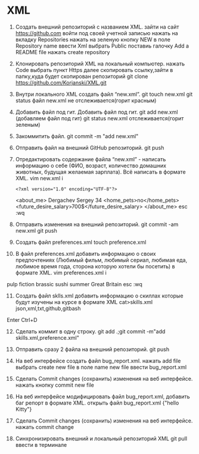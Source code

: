 # XML
 1. Создать внешний репозиторий c названием XML.
зайти на сайт https://github.com
войти под своей учетной записью
нажать на вкладку Repositories
нажать на зеленую кнопку NEW
в поле Repository name ввести Xml
выбрать  Public
поставиь галочку Add a README file
нажать create repository


 2. Клонировать репозиторий XML на локальный компьютер.
нажать Code выбрать пункт Https
далее скопировать ссылку,зайти в папку,куда будет скопирован репозиторий
git clone https://github.com/Korjanski/XML.git

 3. Внутри локального XML создать файл “new.xml”.
git touch new.xml
git status файл new.xml не отслеживается(горит красным)


 4. Добавить файл под гит.
Добавить файл под гит.
git add new.xml (добавляем файл под гит)
git status new.xml отслеживается(горит зеленым)

5. Закоммитить файл.
git commit -m "add new.xml"

 6. Отправить файл на внешний GitHub репозиторий.
git push

 7. Отредактировать содержание файла “new.xml” - написать информацию о себе (ФИО, возраст, количество домашних животных, будущая желаемая зарплата). Всё написать в формате XML.
vim new.xml
i

		<?xml version="1.0" encoding="UTF-8"?>
       <about_me>
                <name>Dergachev Sergey</name>
		<age>34</age>
		<home_pets>no</home_pets>
		<future_desire_salary>700$</future_desire_salary>
      </about_me>
esc
:wq

 8. Отправить изменения на внешний репозиторий.
git commit -am new.xml
git push

 9. Создать файл preferences.xml
touch preference.xml

 10. В файл preferences.xml добавить информацию о своих предпочтениях (Любимый фильм, любимый сериал, любимая еда, любимое время года, сторона которую хотели бы посетить) в формате XML.
   vim preferences.xml
   i
     <?xml version="1.0" encoding="UTF-8"?>
<preference>
        <favorite_movie>pulp fiction</favorite_movie>
	<favorite_serial>brassic</favorite_serial>
	<favorite_food>sushi</favorite_food>
	<favorite_time_of_the_year>summer</favorite_time_of_the_year>
	<country_i_would_like_to_visit>Great Britain</country_i_would_like_to_visit>
</preference>
esc
:wq

 11. Создать файл sklls.xml добавить информацию о скиллах которые будут изучены на курсе в формате XML
cat>skills.xml
<skills>json,xml,txt,github,gitbash</skills>

Enter
Ctrl+D

 12. Сделать коммит в одну строку.
 git add .;git commit -m"add skills.xml,preference.xml"

 13. Отправить сразу 2 файла на внешний репозиторий.
 git push

 14. На веб интерфейсе создать файл bug_report.xml.
нажать add file
выбрать create new file
в поле name new file ввести bug_report.xml

 15. Сделать Commit changes (сохранить) изменения на веб интерфейсе.
нажать кнопку commit new file

 16. На веб интерфейсе модифицировать файл bug_report.xml, добавить баг репорт в формате XML.
открыть файл bug_report.xml
{"hello Kitty"}

 17. Сделать Commit changes (сохранить) изменения на веб интерфейсе.
нажать commit change


 18. Синхронизировать внешний и локальный репозиторий XML
git pull ввести в терминале
